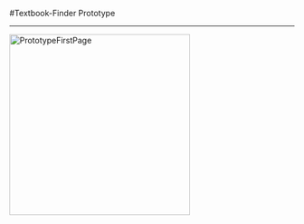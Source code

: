 

#Textbook-Finder Prototype 

***

<img width="319" alt="PrototypeFirstPage" src="https://user-images.githubusercontent.com/20195657/91648646-c7c95380-ea1e-11ea-8a38-84daa2b2347e.PNG">
